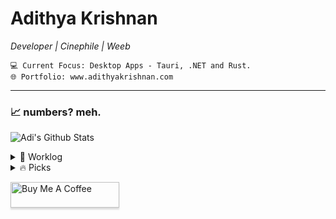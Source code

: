 <div>   
    
# Adithya Krishnan 
*Developer | Cinephile | Weeb*
  
    💻 Current Focus: Desktop Apps - Tauri, .NET and Rust.
    🌐 Portfolio: www.adithyakrishnan.com

---

</div>

### 📈 numbers? meh.  
 ![Adi's Github Stats](https://github-readme-stats.vercel.app/api?username=fal3n-4ngel&count_private=true&show_icons=true&theme=github_dark_dimmed)


<details>
  <summary>🌱 Worklog  </summary>

  - [fal3n-4ngel/minimal-portfolio](https://github.com/fal3n-4ngel/minimal-portfolio) -  (3 months ago)
  - [fal3n-4ngel/resume](https://github.com/fal3n-4ngel/resume) -  (3 months ago)
  - [fal3n-4ngel/prescription-app](https://github.com/fal3n-4ngel/prescription-app) -  (5 months ago)
  - [fal3n-4ngel/dotfiles](https://github.com/fal3n-4ngel/dotfiles) - Dotfiles of my Personal System (8 months ago)
  - [fal3n-4ngel/git-wrapped24](https://github.com/fal3n-4ngel/git-wrapped24) - Git Wrapped is a web application that provides a beautiful visualization of your GitHub contributions. (9 months ago)
</details>

<details>
  <summary>🔥 Picks </summary>
   
  - [coderabbitai/awesome-coderabbit](https://github.com/coderabbitai/awesome-coderabbit) - Official awesome-list of CodeRabbit Starters &amp; Resources ⚡️ (1 month ago)
  - [ytmd-devs/ytmd](https://github.com/ytmd-devs/ytmd) - YouTube Music Desktop App bundled with custom plugins (1 month ago)
  - [m4xshen/dotfiles](https://github.com/m4xshen/dotfiles) - My dotfiles for Neovim, Kitty, yabai, SketchyBar (2 months ago)
  - [hotheadhacker/no-as-a-service](https://github.com/hotheadhacker/no-as-a-service) - No-as-a-Service (NaaS) is a simple API that returns a random rejection reason. Use it when you need a realistic excuse, a fun “no,” or want to simulate being turned down in style. (2 months ago)
  - [helallao/perplexity-ai](https://github.com/helallao/perplexity-ai) - Unofficial API Wrapper for Perplexity.ai &#43; Account Generator with Web Interface (3 months ago)
</details>


<a href="https://www.buymeacoffee.com/fal3n4ngel" target="_blank"><img src="https://www.buymeacoffee.com/assets/img/custom_images/orange_img.png" alt="Buy Me A Coffee" style="height: 41px !important;width: 174px !important;box-shadow: 0px 3px 2px 0px rgba(190, 190, 190, 0.5) !important;-webkit-box-shadow: 0px 3px 2px 0px rgba(190, 190, 190, 0.5) !important;" ></a>


